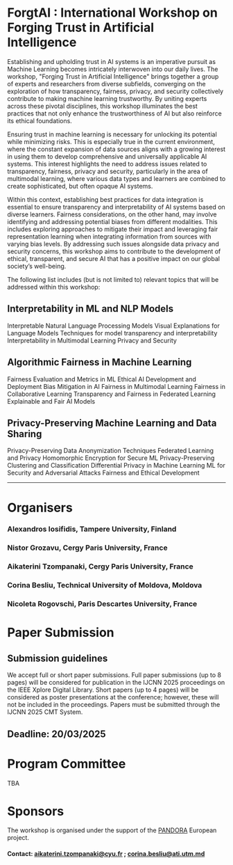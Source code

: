 # 	ForgtAI : International Workshop on Forging Trust in Artificial Intelligence
 
Establishing and upholding trust in AI systems is an imperative pursuit as Machine Learning becomes intricately interwoven into our daily lives. The workshop, "Forging Trust in Artificial Intelligence" brings together a group of experts and researchers from diverse subfields, converging on the exploration of how transparency, fairness, privacy, and security collectively contribute to making machine learning trustworthy. By uniting experts across these pivotal disciplines, this workshop illuminates the best practices that not only enhance the trustworthiness of AI but also reinforce its ethical foundations.

Ensuring trust in machine learning is necessary for unlocking its potential while minimizing risks. This is especially true in the current environment, where the constant expansion of data sources aligns with a growing interest in using them to develop comprehensive and universally applicable AI systems. This interest highlights the need to address issues related to transparency, fairness, privacy and security, particularly in the area of multimodal learning, where various data types and learners are combined to create sophisticated, but often opaque AI systems.

Within this context, establishing best practices for data integration is essential to ensure transparency and interpretability of AI systems based on diverse learners. Fairness considerations, on the other hand, may involve identifying and addressing potential biases from different modalities. This includes exploring approaches to mitigate their impact and leveraging fair representation learning when integrating information from sources with varying bias levels. By addressing such issues alongside data privacy and security concerns, this workshop aims to contribute to the development of ethical, transparent, and secure AI that has a positive impact on our global society’s well-being.

The following list includes (but is not limited to) relevant topics that will be addressed within this workshop:  

## Interpretability in ML and NLP Models

Interpretable Natural Language Processing Models
Visual Explanations for Language Models
Techniques for model transparency and interpretability
Interpretability in Multimodal Learning
Privacy and Security

## Algorithmic Fairness in Machine Learning

Fairness Evaluation and Metrics in ML
Ethical AI Development and Deployment
Bias Mitigation in AI
Fairness in Multimodal Learning
Fairness in Collaborative Learning
Transparency and Fairness in Federated Learning
Explainable and Fair AI Models

## Privacy-Preserving Machine Learning and Data Sharing

Privacy-Preserving Data Anonymization Techniques
Federated Learning and Privacy
Homomorphic Encryption for Secure ML
Privacy-Preserving Clustering and Classification
Differential Privacy in Machine Learning
ML for Security and Adversarial Attacks
Fairness and Ethical Development

<hr>

# Organisers

### Alexandros Iosifidis, Tampere University, Finland
### Nistor Grozavu, Cergy Paris University, France
### Aikaterini Tzompanaki, Cergy Paris University, France 
### Corina Besliu, Technical University of Moldova, Moldova 
### Nicoleta Rogovschi,  Paris Descartes University, France

# Paper Submission
## Submission guidelines
We accept full or short paper submissions. Full paper submissions (up to 8 pages) will be considered for publication in the IJCNN 2025 proceedings on the IEEE Xplore Digital Library. Short papers (up to 4 pages) will be considered as poster presentations at the conference; however, these will not be included in the proceedings. Papers must be submitted through the IJCNN 2025 CMT System.
## Deadline: 20/03/2025

# Program Committee
TBA

# Sponsors
The workshop is organised under the support of the [PANDORA](https://pandora-heu.eu/) European project.

#### Contact: aikaterini.tzompanaki@cyu.fr ; corina.besliu@ati.utm.md
